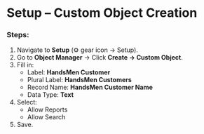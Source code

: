 # Setup – Custom Object Creation

### Steps:
1. Navigate to **Setup** (⚙️ gear icon → Setup).
2. Go to **Object Manager** → Click **Create → Custom Object**.
3. Fill in:
   - Label: **HandsMen Customer**
   - Plural Label: **HandsMen Customers**
   - Record Name: **HandsMen Customer Name**
   - Data Type: **Text**
4. Select:
   - Allow Reports 
   - Allow Search 
5. Save.
